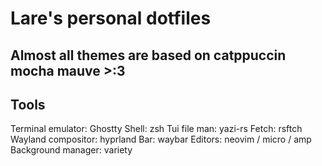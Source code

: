 # Lare's personal dotfiles

## Almost all themes are based on catppuccin mocha mauve >:3

## Tools
Terminal emulator: Ghostty
Shell: zsh
Tui file man: yazi-rs
Fetch: rsftch
Wayland compositor: hyprland
Bar: waybar
Editors: neovim / micro / amp
Background manager: variety
